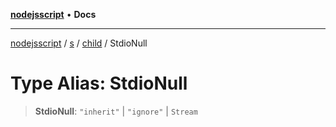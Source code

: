 [**nodejsscript**](../../../../../README.md) • **Docs**

***

[nodejsscript](../../../../../README.md) / [s](../../../README.md) / [child](../README.md) / StdioNull

# Type Alias: StdioNull

> **StdioNull**: `"inherit"` \| `"ignore"` \| `Stream`
